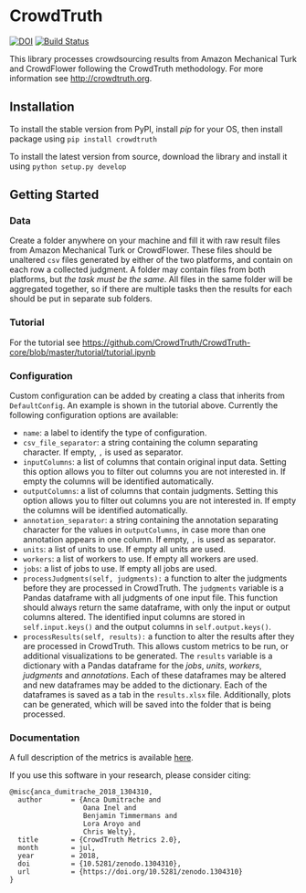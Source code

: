 # CrowdTruth

[![DOI](https://zenodo.org/badge/DOI/10.5281/zenodo.1304310.svg)](https://doi.org/10.5281/zenodo.1304310) [![Build Status](https://travis-ci.org/CrowdTruth/CrowdTruth-core.svg?branch=master)](https://travis-ci.org/CrowdTruth/CrowdTruth-core)

This library processes crowdsourcing results from Amazon Mechanical Turk and CrowdFlower following the CrowdTruth methodology. For more information see http://crowdtruth.org.


## Installation

To install the stable version from PyPI, install *pip* for your OS, then install package using `pip install crowdtruth`

To install the latest version from source, download the library and install it using `python setup.py develop`

## Getting Started

### Data

Create a folder anywhere on your machine and fill it with raw result files from Amazon Mechanical Turk or CrowdFlower. These files should be unaltered `csv` files generated by either of the two platforms, and contain on each row a collected judgment. A folder may contain files from both platforms, but *the task must be the same*. All files in the same folder will be aggregated together, so if there are multiple tasks then the results for each should be put in separate sub folders.

### Tutorial

For the tutorial see https://github.com/CrowdTruth/CrowdTruth-core/blob/master/tutorial/tutorial.ipynb

### Configuration

Custom configuration can be added by creating a class that inherits from `DefaultConfig`. An example is shown in the tutorial above. Currently the following configuration options are available:

* `name`: a label to identify the type of configuration.
* `csv_file_separator`: a string containing the column separating character. If empty, `,` is used as separator.
* `inputColumns`: a list of columns that contain original input data. Setting this option allows you to filter out columns you are not interested in. If empty the columns will be identified automatically.
* `outputColumns`: a list of columns that contain judgments. Setting this option allows you to filter out columns you are not interested in. If empty the columns will be identified automatically.
* `annotation_separator`: a string containing the annotation separating character for the values in `outputColumns`, in case more than one annotation appears in one column. If empty, `,` is used as separator.
* `units`: a list of units to use. If empty all units are used.
* `workers`: a list of workers to use. If empty all workers are used.
* `jobs`: a list of jobs to use. If empty all jobs are used.
* `processJudgments(self, judgments):` a function to alter the judgments before they are processed in CrowdTruth. The `judgments` variable is a Pandas dataframe with all judgments of one input file. This function should always return the same dataframe, with only the input or output columns altered. The identified input columns are stored in `self.input.keys()` and the output columns in `self.output.keys()`.
* `processResults(self, results):` a function to alter the results after they are processed in CrowdTruth. This allows custom metrics to be run, or additional visualizations to be generated. The `results` variable is a dictionary with a Pandas dataframe for the *jobs*, *units*, *workers*, *judgments* and *annotations*. Each of these dataframes may be altered and new dataframes may be added to the dictionary. Each of the dataframes is saved as a tab in the `results.xlsx` file. Additionally, plots can be generated, which will be saved into the folder that is being processed.

### Documentation

A full description of the metrics is available [here](http://crowdtruth.org/wp-content/uploads/2018/07/metrics-capturing-ambiguity.pdf).

If you use this software in your research, please consider citing:

```
@misc{anca_dumitrache_2018_1304310,
  author       = {Anca Dumitrache and
                  Oana Inel and
                  Benjamin Timmermans and
                  Lora Aroyo and
                  Chris Welty},
  title        = {CrowdTruth Metrics 2.0},
  month        = jul,
  year         = 2018,
  doi          = {10.5281/zenodo.1304310},
  url          = {https://doi.org/10.5281/zenodo.1304310}
}
```